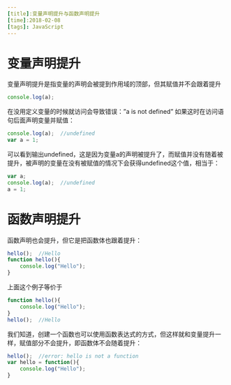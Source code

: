 ```yaml
---
[title]:变量声明提升与函数声明提升
[time]:2018-02-08
[tags]: JavaScript
---
```


# 变量声明提升

变量声明提升是指变量的声明会被提到作用域的顶部，但其赋值并不会跟着提升

```javascript
console.log(a);
```

在没用定义变量的时候就访问会导致错误：”a is not defined”
如果这时在访问语句后面声明变量并赋值：

```javascript
console.log(a);  //undefined
var a = 1;
```

可以看到输出undefined，这是因为变量a的声明被提升了，而赋值并没有随着被提升，被声明的变量在没有被赋值的情况下会获得undefined这个值，相当于：

```javascript
var a;
console.log(a);  //undefined
a = 1;
```

# 函数声明提升

函数声明也会提升，但它是把函数体也跟着提升：

```javascript
hello();  //Hello
function hello(){
    console.log("Hello");
}
```

上面这个例子等价于

```javascript
function hello(){
    console.log("Hello");
}
hello();  //Hello
```

我们知道，创建一个函数也可以使用函数表达式的方式，但这样就和变量提升一样，赋值部分不会提升，即函数体不会随着提升：

```javascript
hello();  //error: hello is not a function
var hello = function(){
    console.log("Hello");
}
```